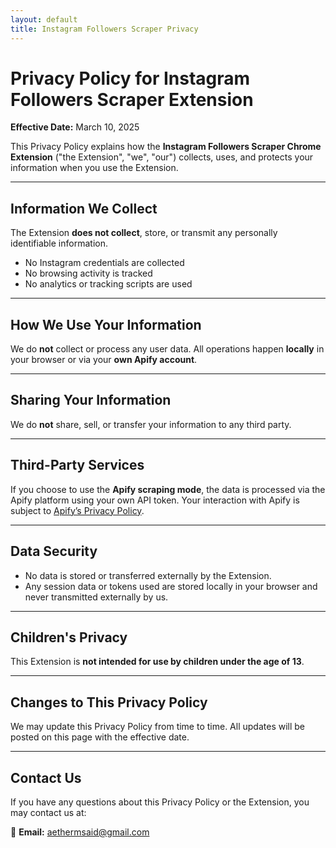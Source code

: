```yaml
---
layout: default
title: Instagram Followers Scraper Privacy
---
```


# Privacy Policy for Instagram Followers Scraper Extension

**Effective Date:** March 10, 2025

This Privacy Policy explains how the **Instagram Followers Scraper Chrome Extension** ("the Extension", "we", "our") collects, uses, and protects your information when you use the Extension.

---

## Information We Collect

The Extension **does not collect**, store, or transmit any personally identifiable information.

* No Instagram credentials are collected
* No browsing activity is tracked
* No analytics or tracking scripts are used

---

## How We Use Your Information

We do **not** collect or process any user data. All operations happen **locally** in your browser or via your **own Apify account**.

---

## Sharing Your Information

We do **not** share, sell, or transfer your information to any third party.

---

## Third-Party Services

If you choose to use the **Apify scraping mode**, the data is processed via the Apify platform using your own API token. Your interaction with Apify is subject to [Apify’s Privacy Policy](https://apify.com/privacy).

---

## Data Security

* No data is stored or transferred externally by the Extension.
* Any session data or tokens used are stored locally in your browser and never transmitted externally by us.

---

## Children's Privacy

This Extension is **not intended for use by children under the age of 13**.

---

## Changes to This Privacy Policy

We may update this Privacy Policy from time to time. All updates will be posted on this page with the effective date.

---

## Contact Us

If you have any questions about this Privacy Policy or the Extension, you may contact us at:

📧 **Email:** [aethermsaid@gmail.com](mailto:aethermsaid@gmail.com)

